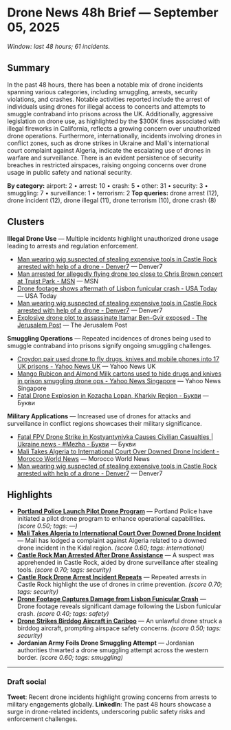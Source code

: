 # Drone News 48h Brief — September 05, 2025

_Window: last 48 hours; 61 incidents._

## Summary
In the past 48 hours, there has been a notable mix of drone incidents spanning various categories, including smuggling, arrests, security violations, and crashes. Notable activities reported include the arrest of individuals using drones for illegal access to concerts and attempts to smuggle contraband into prisons across the UK. Additionally, aggressive legislation on drone use, as highlighted by the $300K fines associated with illegal fireworks in California, reflects a growing concern over unauthorized drone operations. Furthermore, internationally, incidents involving drones in conflict zones, such as drone strikes in Ukraine and Mali's international court complaint against Algeria, indicate the escalating use of drones in warfare and surveillance. There is an evident persistence of security breaches in restricted airspaces, raising ongoing concerns over drone usage in public safety and national security.

**By category:** airport: 2 • arrest: 10 • crash: 5 • other: 31 • security: 3 • smuggling: 7 • surveillance: 1 • terrorism: 2
**Top queries:** drone arrest (12), drone incident (12), drone illegal (11), drone terrorism (10), drone crash (8)

## Clusters
**Illegal Drone Use** — Multiple incidents highlight unauthorized drone usage leading to arrests and regulation enforcement.
- [Man wearing wig suspected of stealing expensive tools in Castle Rock arrested with help of a drone - Denver7](https://news.google.com/rss/articles/CBMizgFBVV95cUxPMndoMnByRm9pdjBSUHZ5VkZlWkFxTVdBOHZTUlZwNmdEbEhwQnNNU0VXSUhXOEdXUUZ5cllMUFZTZzZsYl9MWmRvdjd6Sy1hUVJYeVQxQV9LUzNHVlVxZVNRV1F6UjZoWDhxMFlXWjBUWXRkTDRURVFSTTBnbFI0MW9qdVpzbkhUM25zdkUyV1VwajZ6Ym91OGpmWTNnQTRSOU5jMzdRczNESE5fdHMyQVVZNHRzZ0hZRGcxcURXMzNTOGVaT092b2lPczd3Zw?oc=5) — Denver7
- [Man arrested for allegedly flying drone too close to Chris Brown concert at Truist Park - MSN](https://news.google.com/rss/articles/CBMi0gFBVV95cUxPNFNnTDdRSHNrUExLRWswWXFxT1o4all5N0hPRHhCWGtyQlBmVjkyZTFRR3JabDZMQkNXSWVFR2FXaU1rbVZmdk5WdmhIelZnRFRaOU5mZjd2WEVDY09iclk2VFRRMDI3THp5QnRvV3Z0Zms0WHh5dl9zMDg3T0VVNHduRzFlRVlmdzYteUcyVTN3SEdreTludnZiUFRlTGF5VTRRVklwLVlhTmZtcWw3UFN1LUE1bFVxSC1vbzVkNmJmanVodXF1eDl1Z0hMb1hIdEE?oc=5) — MSN
- [Drone footage shows aftermath of Lisbon funicular crash - USA Today](https://news.google.com/rss/articles/CBMiqAFBVV95cUxPWmZpd3NGTERfM1VnZ2VjcnJ3S3p6YnFuZGxUNHFOVWNBNXdYNlZNWWxaSUw1RnV6aUFibzlnUXp6R1dtUTRnamN2OUtwMnIxVTdIazYzVUJpck5OTXNwTEdHZHRPU0VEV1dwaWtrazJqQzJGVXFma3JVbVU1dVltbzl6eVBtQUc3UGNXT2lDRlJYek1nM2FFYkt0M25KS0YwR1NiUGVIdFg?oc=5) — USA Today
- [Man wearing wig suspected of stealing expensive tools in Castle Rock arrested with help of a drone - Denver7](https://news.google.com/rss/articles/CBMizgFBVV95cUxPMndoMnByRm9pdjBSUHZ5VkZlWkFxTVdBOHZTUlZwNmdEbEhwQnNNU0VXSUhXOEdXUUZ5cllMUFZTZzZsYl9MWmRvdjd6Sy1hUVJYeVQxQV9LUzNHVlVxZVNRV1F6UjZoWDhxMFlXWjBUWXRkTDRURVFSTTBnbFI0MW9qdVpzbkhUM25zdkUyV1VwajZ6Ym91OGpmWTNnQTRSOU5jMzdRczNESE5fdHMyQVVZNHRzZ0hZRGcxcURXMzNTOGVaT092b2lPczd3Zw?oc=5) — Denver7
- [Explosive drone plot to assassinate Itamar Ben-Gvir exposed - The Jerusalem Post](https://news.google.com/rss/articles/CBMiXEFVX3lxTE1xajJ2dGdqTkVESkVZRWp5OHJQQ2NFaktVTDJjN1hUWUVycjJMLXRqQjB5N1UxS0IwdEUxWHY3TXQxeDQ1SldzUWZiOVg5TWxxanZkN3ZSYkt5cmhf?oc=5) — The Jerusalem Post

**Smuggling Operations** — Repeated incidences of drones being used to smuggle contraband into prisons signify ongoing smuggling challenges.
- [Croydon pair used drone to fly drugs, knives and mobile phones into 17 UK prisons - Yahoo News UK](https://news.google.com/rss/articles/CBMid0FVX3lxTFBKMzBmZVBkdmlTSjhEU2tSc18zdW42c3JiMUlqaU9uMi1VXzVtajAzd19HeHBCX1REUFdHYzJadFlGQlRpSTNUVEFDcXRTX1E4OFlJU1llSXBaTHUyVFluX1gyY2l4clRMU1FHWlJYRWZhaFJPM3Bj?oc=5) — Yahoo News UK
- [Mango Rubicon and Almond Milk cartons used to hide drugs and knives in prison smuggling drone ops - Yahoo News Singapore](https://news.google.com/rss/articles/CBMif0FVX3lxTFBycWZhUnJVbktBNTY5ZnVxZlRFcVpsS0tWQUtqMkNRRFRYYS1NZDllTUdON051c1QzUnAtNFc5TWxtQXlsSDBNdl90OGNscTFuNlVHR0hGVFJZMnJHTklSSVpxXzAyUkliUGowV2VqcHVFOTV5clRpcmVUYldHOUU?oc=5) — Yahoo News Singapore
- [Fatal Drone Explosion in Kozacha Lopan, Kharkiv Region - Букви](https://news.google.com/rss/articles/CBMiigFBVV95cUxPNk1NbEdoZkdqaXV3N1hGLVNUSVJTbnFjOUhsNlR0dHhhN0IzaVFkUTYxZlpUNGlPd215elp1Q013SUJCOWN5ZERUa19xMXJKdVF0M053YXc3S1VKS2h2RWw1VmotWUY0SUpDMHM3ZFc2eUZUa3BkT3pfeU5veTFmSC1sdlZOcW02NkE?oc=5) — Букви

**Military Applications** — Increased use of drones for attacks and surveillance in conflict regions showcases their military significance.
- [Fatal FPV Drone Strike in Kostyantynivka Causes Civilian Casualties | Ukraine news - #Mezha - Букви](https://news.google.com/rss/articles/CBMiogFBVV95cUxNWnNDVWNxcmVRSUhFWFNlU29WdXg4M3R1SUp1MDlGWjBDenZ6UGRIaE1FbzBFamJkNzdfX255Q3M2c0ZNZ0JOSXl6M3hDa3ZvQzlmSVdkOXByOXdIVlQyTDEzZnZsbW5IRHFuREdaTnpYWXhPejNvS2NTc0pFYVhlaldLNUl6d0xKZGg1cjU1b09IQXF4MDVJaWxxU2NrYml6THc?oc=5) — Букви
- [Mali Takes Algeria to International Court Over Downed Drone Incident - Morocco World News](https://news.google.com/rss/articles/CBMiuAFBVV95cUxQUE1tZ3YyWEV0Yl9OZkVRTjBjREhkYkswTnFZejVSQlRsQXBhWnB4ejJwZk41ZGczNGdzeWsxNHFNMVhDX3pwVE5ncFloVWRtSmRrZklPNVgyMXVsbTdfMjVEb1Y5YVdfREkxQi0zTk0yZ1ZDQUVXMVpGdmg4YTdmekFveEVITF92Zkg3SHZQTkhCVTFyU09JTkxKY25oRGI5b3BkdkFlek9va1FDN2RNUUlpOEo2MmpJ?oc=5) — Morocco World News
- [Man wearing wig suspected of stealing expensive tools in Castle Rock arrested with help of a drone - Denver7](https://news.google.com/rss/articles/CBMizgFBVV95cUxPMndoMnByRm9pdjBSUHZ5VkZlWkFxTVdBOHZTUlZwNmdEbEhwQnNNU0VXSUhXOEdXUUZ5cllMUFZTZzZsYl9MWmRvdjd6Sy1hUVJYeVQxQV9LUzNHVlVxZVNRV1F6UjZoWDhxMFlXWjBUWXRkTDRURVFSTTBnbFI0MW9qdVpzbkhUM25zdkUyV1VwajZ6Ym91OGpmWTNnQTRSOU5jMzdRczNESE5fdHMyQVVZNHRzZ0hZRGcxcURXMzNTOGVaT092b2lPczd3Zw?oc=5) — Denver7

## Highlights
- **[Portland Police Launch Pilot Drone Program](https://news.google.com/rss/articles/CBMikwFBVV95cUxNcXdqNXpPZnpOZ1JOUWV4eDZQMXROV2F0Qm0zZkFJUDZhSUZlMnR3ZHBvR3hzRVlhTHZIZVNQN0V1TndtcUlNRXdPTWlZNUZkelM0XzFXU21Bb2paU2JjTTN0M3JPSXhyMFNnVWg3WEIzb01XMmkyN2pqN0xkcGtNWWsxV0lzQzE3bFdRd3hDcnlfNnPSAZsBQVVfeXFMTjd4VEx3Szk4bmpIVVd1QXRwT0NMeVFwRXlzOUJkdHUxTkpFaFlITWFMeHoybmhQREotTnpwRksyLXhOUWpQb09XTWIzS2FDajMxQmlqNVNDQVlEOFFxbGVCcWtlczVsMWsxQ0NfaWNkRVV6VmVsZUh6ems2bElGZTE5TERzV0JiMElQck10dnNwdjlSNEZpT2JmWTQ?oc=5)** — Portland Police have initiated a pilot drone program to enhance operational capabilities. _(score 0.50; tags: —)_
- **[Mali Takes Algeria to International Court Over Downed Drone Incident](https://news.google.com/rss/articles/CBMiuAFBVV95cUxQUE1tZ3YyWEV0Yl9OZkVRTjBjREhkYkswTnFZejVSQlRsQXBhWnB4ejJwZk41ZGczNGdzeWsxNHFNMVhDX3pwVE5ncFloVWRtSmRrZklPNVgyMXVsbTdfMjVEb1Y5YVdfREkxQi0zTk0yZ1ZDQUVXMVpGdmg4YTdmekFveEVITF92Zkg3SHZQTkhCVTFyU09JTkxKY25oRGI5b3BkdkFlek9va1FDN2RNUUlpOEo2MmpJ?oc=5)** — Mali has lodged a complaint against Algeria related to a downed drone incident in the Kidal region. _(score 0.60; tags: international)_
- **[Castle Rock Man Arrested After Drone Assistance](https://news.google.com/rss/articles/CBMizgFBVV95cUxPMndoMnByRm9pdjBSUHZ5VkZlWkFxTVdBOHZTUlZwNmdEbEhwQnNNU0VXSUhXOEdXUUZ5cllMUFZTZzZsYl9MWmRvdjd6Sy1hUVJYeVQxQV9LUzNHVlVxZVNRV1F6UjZoWDhxMFlXWjBUWXRkTDRURVFSTTBnbFI0MW9qdVpzbkhUM25zdkUyV1VwajZ6Ym91OGpmWTNnQTRSOU5jMzdRczNESE5fdHMyQVVZNHRzZ0hZRGcxcURXMzNTOGVaT092b2lPczd3Zw?oc=5)** — A suspect was apprehended in Castle Rock, aided by drone surveillance after stealing tools. _(score 0.70; tags: security)_
- **[Castle Rock Drone Arrest Incident Repeats](https://news.google.com/rss/articles/CBMizgFBVV95cUxPMndoMnByRm9pdjBSUHZ5VkZlWkFxTVdBOHZTUlZwNmdEbEhwQnNNU0VXSUhXOEdXUUZ5cllMUFZTZzZsYl9MWmRvdjd6Sy1hUVJYeVQxQV9LUzNHVlVxZVNRV1F6UjZoWDhxMFlXWjBUWXRkTDRURVFSTTBnbFI0MW9qdVpzbkhUM25zdkUyV1VwajZ6Ym91OGpmWTNnQTRSOU5jMzdRczNESE5fdHMyQVVZNHRzZ0hZRGcxcURXMzNTOGVaT092b2lPczd3Zw?oc=5)** — Repeated arrests in Castle Rock highlight the use of drones in crime prevention. _(score 0.70; tags: security)_
- **[Drone Footage Captures Damage from Lisbon Funicular Crash](https://news.google.com/rss/articles/CBMiqAFBVV95cUxPWmZpd3NGTERfM1VnZ2VjcnJ3S3p6YnFuZGxUNHFOVWNBNXdYNlZNWWxaSUw1RnV6aUFibzlnUXp6R1dtUTRnamN2OUtwMnIxVTdIazYzVUJpck5OTXNwTEdHZHRPU0VEV1dwaWtrazJqQzJGVXFma3JVbVU1dVltbzl6eVBtQUc3UGNXT2lDRlJYek1nM2FFYkt0M25KS0YwR1NiUGVIdFg?oc=5)** — Drone footage reveals significant damage following the Lisbon funicular crash. _(score 0.40; tags: safety)_
- **[Drone Strikes Birddog Aircraft in Cariboo](https://news.google.com/rss/articles/CBMisAFBVV95cUxPZlAzMGF2dHE4eVlveGVoQVZacjk0R1E5UzlhaDFXWnU5aHUtQ0FGU3djRTNOLU1fMG1aWUNFMnc3RHpqbTc4OHAyLXl3M29aTGk5Q0VpZ0FtRGpFeC0xQkotdi1vcUJtVGN2cV9sS2FXTndvU2twV3BXeEg4Snl4eVdrQnZNVmlGOG5jVEMxSW84a3FYbi1pM2pveUd6QUN6cFdVdVFMNHFNNDhmYThYRw?oc=5)** — An unlawful drone struck a birddog aircraft, prompting airspace safety concerns. _(score 0.50; tags: security)_
- **Jordanian Army Foils Drone Smuggling Attempt** — Jordanian authorities thwarted a drone smuggling attempt across the western border. _(score 0.60; tags: smuggling)_

---
### Draft social
**Tweet**: Recent drone incidents highlight growing concerns from arrests to military engagements globally.
**LinkedIn**: The past 48 hours showcase a surge in drone-related incidents, underscoring public safety risks and enforcement challenges.
